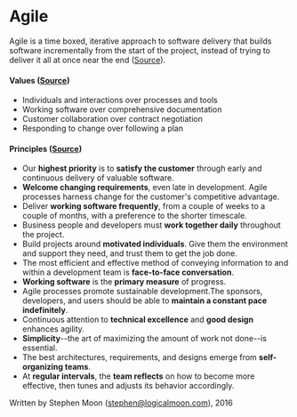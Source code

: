 
# Agile
Agile is a time boxed, iterative approach to software delivery that builds software incrementally from the start of the project, instead of trying to deliver it all at once near the end ([Source](http://www.agilenutshell.com/)).

#### Values ([Source](http://www.agilemanifesto.org/))
* Individuals and interactions over processes and tools
* Working software over comprehensive documentation
* Customer collaboration over contract negotiation
* Responding to change over following a plan

#### Principles ([Source](http://www.agilemanifesto.org/principles.html))
* Our **highest priority** is to **satisfy the customer** through early and continuous delivery of valuable software.
* **Welcome changing requirements**, even late in development. Agile processes harness change for the customer's competitive advantage.
* Deliver **working software frequently**, from a couple of weeks to a couple of months, with a preference to the shorter timescale.
* Business people and developers must **work together daily** throughout the project.
* Build projects around **motivated individuals**. Give them the environment and support they need, and trust them to get the job done.
* The most efficient and effective method of conveying information to and within a development team is **face-to-face conversation**.
* **Working software** is the **primary measure** of progress.
* Agile processes promote sustainable development.The sponsors, developers, and users should be able to **maintain a constant pace indefinitely**.
* Continuous attention to **technical excellence** and **good design** enhances agility.
* **Simplicity**--the art of maximizing the amount of work not done--is essential.
* The best architectures, requirements, and designs emerge from **self-organizing teams**.
* At **regular intervals**, the **team reflects** on how to become more effective, then tunes and adjusts its behavior accordingly.

Written by Stephen Moon (stephen@logicalmoon.com), 2016
